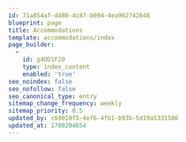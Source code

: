 ```yaml
---
id: 71a854af-d480-4c87-b094-4ea962742648
blueprint: page
title: Accommodations
template: accommodations/index
page_builder:
  -
    id: g4OD1F20
    type: index_content
    enabled: 'true'
seo_noindex: false
seo_nofollow: false
seo_canonical_type: entry
sitemap_change_frequency: weekly
sitemap_priority: 0.5
updated_by: c69010f5-4ef6-4fb1-b93b-5d19a5331586
updated_at: 1708204654
---
```

